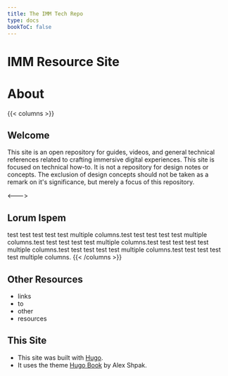```yaml
---
title: The IMM Tech Repo
type: docs
bookToC: false
---
```


# IMM Resource Site

# About

{{< columns >}}

## Welcome

This site is an open repository for guides, videos, and general technical references related to crafting immersive digital experiences. This site is focused on technical how-to. It is not a repository for design notes or concepts. The exclusion of design concepts should not be taken as a remark on it's significance, but merely a focus of this repository.

<--->

## Lorum Ispem

test test test test test multiple columns.test test test test test multiple columns.test test test test test multiple columns.test test test test test multiple columns.test test test test test multiple columns.test test test test test multiple columns.
{{< /columns >}}


## Other Resources
- links
- to
- other
- resources

## This Site

- This site was built with [Hugo](https://gohugo.io/).
- It uses the theme [Hugo Book](https://themes.gohugo.io/themes/hugo-book/) by Alex Shpak.
